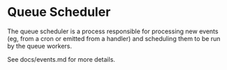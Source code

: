 # Queue Scheduler

The queue scheduler is a process responsible for processing new events (eg,
from a cron or emitted from a handler) and scheduling them to be run by the
queue workers.

See docs/events.md for more details.

